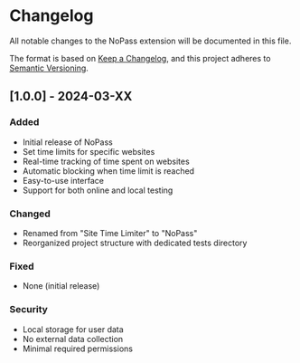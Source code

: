 # Changelog

All notable changes to the NoPass extension will be documented in this file.

The format is based on [Keep a Changelog](https://keepachangelog.com/en/1.0.0/),
and this project adheres to [Semantic Versioning](https://semver.org/spec/v2.0.0.html).

## [1.0.0] - 2024-03-XX

### Added
- Initial release of NoPass
- Set time limits for specific websites
- Real-time tracking of time spent on websites
- Automatic blocking when time limit is reached
- Easy-to-use interface
- Support for both online and local testing

### Changed
- Renamed from "Site Time Limiter" to "NoPass"
- Reorganized project structure with dedicated tests directory

### Fixed
- None (initial release)

### Security
- Local storage for user data
- No external data collection
- Minimal required permissions 